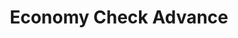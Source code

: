 ---
title: Economy Check Advance
slug: economy-check-advance
updated-on: '2024-05-30T13:44:31.749Z'
created-on: '2024-05-30T13:41:46.671Z'
published-on: '2024-05-30T13:54:32.469Z'
f_city-state-2:
- cms/city/bessemer-al.md
- cms/city/decatur-al.md
- cms/city/gadsden-al.md
- cms/city/greenville-ms.md
- cms/city/tupelo-ms.md
f_locations:
- cms/payday-loan/economy-check-advance-16701.md
- cms/payday-loan/economy-check-advance-16702.md
- cms/payday-loan/economy-check-advance-16703.md
- cms/payday-loan/economy-check-advance-16704.md
- cms/payday-loan/economy-check-advance-16705.md
- cms/payday-loan/economy-check-advance-16706.md
- cms/payday-loan/economy-check-advance-16707.md
f_states:
- cms/state/alabama.md
- cms/state/mississippi.md
layout: '[company].html'
tags: company
---